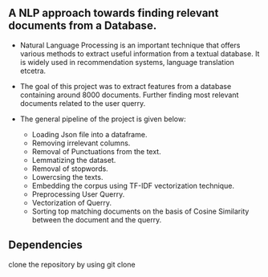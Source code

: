 ## A NLP approach towards finding relevant documents from a Database.

- Natural Language Processing is an important technique that offers various methods to extract useful information from a textual database. It is widely used in recommendation systems, language translation etcetra.

 - The goal of this project was to extract features from a database containing around 8000 documents. Further finding most relevant documents related to the user querry.
 
 - The general pipeline of the project is given below:
   - Loading Json file into a dataframe.
   - Removing irrelevant columns.
   - Removal of Punctuations from the text.
   - Lemmatizing the dataset.
   - Removal of stopwords.
   - Lowercsing the texts.
   - Embedding the corpus using TF-IDF vectorization technique.
   - Preprocessing User Querry.
   - Vectorization of Querry.
   - Sorting top matching documents on the basis of Cosine Similarity between the document and the querry.
   
## Dependencies
clone the repository by using git clone 
